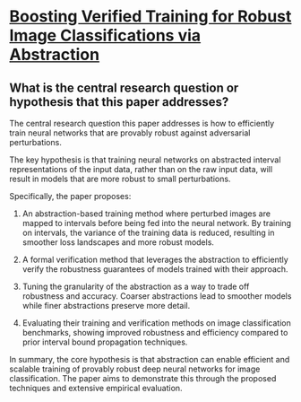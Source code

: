 # [Boosting Verified Training for Robust Image Classifications via   Abstraction](https://arxiv.org/abs/2303.11552)

## What is the central research question or hypothesis that this paper addresses?

 The central research question this paper addresses is how to efficiently train neural networks that are provably robust against adversarial perturbations. 

The key hypothesis is that training neural networks on abstracted interval representations of the input data, rather than on the raw input data, will result in models that are more robust to small perturbations.

Specifically, the paper proposes:

1) An abstraction-based training method where perturbed images are mapped to intervals before being fed into the neural network. By training on intervals, the variance of the training data is reduced, resulting in smoother loss landscapes and more robust models. 

2) A formal verification method that leverages the abstraction to efficiently verify the robustness guarantees of models trained with their approach.

3) Tuning the granularity of the abstraction as a way to trade off robustness and accuracy. Coarser abstractions lead to smoother models while finer abstractions preserve more detail.

4) Evaluating their training and verification methods on image classification benchmarks, showing improved robustness and efficiency compared to prior interval bound propagation techniques.

In summary, the core hypothesis is that abstraction can enable efficient and scalable training of provably robust deep neural networks for image classification. The paper aims to demonstrate this through the proposed techniques and extensive empirical evaluation.
